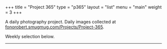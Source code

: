 +++
title = "Project 365"
type = "p365"
layout = "list"
menu = "main"
weight = 3
+++

A daily photography project. Daily images collected at [fonorobert.smugmug.com/Projects/Project-365](https://fonorobert.smugmug.com/Projects/Project-365).

Weekly selection below. 

---
